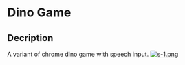 # Dino Game
## Decription
A variant of chrome dino game with speech input.
[![s-1.png](https://i.postimg.cc/NG7nFcXR/s-1.png)](https://postimg.cc/PNJyV02q)
